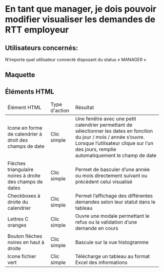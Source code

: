 # En tant que manager, je dois pouvoir modifier visualiser les demandes de RTT employeur

 ## Utilisateurs concernés:

N’importe quel utilisateur connecté disposant du status « MANAGER »

## Maquette



## Éléments HTML

<table>
<thead>
    <tr>
        <td>Élément HTML</td>
        <td>Type d'action</td>
        <td>Résultat</td>
    </tr>
</thead>
<tbody>
    <tr>
        <td>Icone en forme de calendrier à droit des champs de date</td>
        <td>Clic simple</td>
        <td>Une fenêtre avec une petit calendrier permettant de sélectionner les dates en fonction du jour / mois / année s’ouvre. Lorsque l’utilisateur clique sur l’un des jours, remplie automatiquement le champ de date</td>
    </tr>
    <tr>
        <td>Flèches triangulaire noires à droite des champs de dates</td>
        <td>Clic simple</td>
        <td>Permet de basculer d’une année ou mois directement suivant ou précèdent celui visualisé</td>
    </tr>
    <tr>
        <td>Checkboxes à droite du calendrier</td>
        <td>Clic simple</td>
        <td>Permet l’affichage des différentes demandes selon leur statut dans le tableau</td>
    </tr>
    <tr>
        <td>Lettres C oranges</td>
        <td>Clic simple </td>
        <td>Ouvre une modale permettant le refus ou la validation d’une demande en cours</td>
    </tr>
    <tr>
        <td>Bouton flèches noires en haut à droite</td>
        <td>Clic simple</td>
        <td>Bascule sur la vue histogramme</td>
    </tr>
    <tr>
        <td>Icone fichier vert </td>
        <td>Clic simple</td>
        <td>Télécharge un tableau au format Excel des informations</td>
    </tr>
</tbody>
</table>

